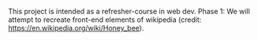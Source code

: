 This project is intended as a refresher-course in web dev.
Phase 1: We will attempt to recreate front-end elements of wikipedia (credit: https://en.wikipedia.org/wiki/Honey_bee).
